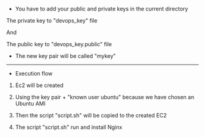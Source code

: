 
* You have to add your public and private keys in the current directory 

The private key to "devops_key" file

And

The public key to "devops_key.public" file 


- The new key pair will be called "mykey"
-------------------------------------------

*  Execution flow 

1.  Ec2 will be created 

2.  Using the key pair + "known user ubuntu" because we have chosen an Ubuntu AMI

3.  Then the script "script.sh" will be copied to the created EC2

4.  The script "script.sh" run and install Nginx 
